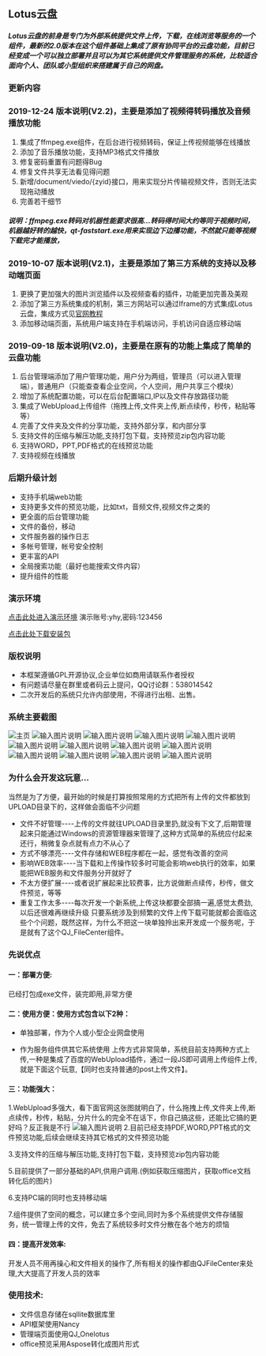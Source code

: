 ## Lotus云盘
##### Lotus云盘的前身是专门为外部系统提供文件上传，下载，在线浏览等服务的一个组件，最新的2.0版本在这个组件基础上集成了原有协同平台的云盘功能，目前已经变成一个可以独立部署并且可以为其它系统提供文件管理服务的系统，比较适合面向个人、团队或小型组织来搭建属于自己的网盘。


### 更新内容
### 2019-12-24 版本说明(V2.2)，主要是添加了视频得转码播放及音频播放功能
1. 集成了ffmpeg.exe组件，在后台进行视频转码，保证上传视频能够在线播放
2. 添加了音乐播放功能，支持MP3格式文件播放
3. 修复密码重置有问题得Bug
4. 修复文件共享无法看见得问题
5. 新增/document/viedo/{zyid}接口，用来实现分片传输视频文件，否则无法实现拖动播放
6. 完善若干细节
##### 说明：ffmpeg.exe转码对机器性能要求很高...转码得时间大约等同于视频时间，机器越好转的越快，qt-faststart.exe用来实现边下边播功能，不然就只能等视频下载完才能播放，

### 2019-10-07 版本说明(V2.1)，主要是添加了第三方系统的支持以及移动端页面
1. 更换了更加强大的图片浏览插件以及视频查看的插件，功能更加完善及美观
2. 添加了第三方系统集成的机制，第三方网站可以通过Iframe的方式集成Lotus云盘，集成方式见[官网教程](http://www.qijiekeji.com)
3. 添加移动端页面，系统用户端支持在手机端访问，手机访问自适应移动端

### 2019-09-18 版本说明(V2.0)，主要是在原有的功能上集成了简单的云盘功能
1. 后台管理端添加了用户管理功能，用户分为两组，管理员（可以进入管理端），普通用户（只能查查看企业空间，个人空间，用户共享三个模块）
2. 增加了系统配置功能，可以在后台配置端口,IP以及文件存放路径功能
3. 集成了WebUpload上传组件（拖拽上传,文件夹上传,断点续传，秒传，粘贴等等）
3. 完善了文件夹及文件的分享功能，支持外部分享，和内部分享
4. 支持文件的压缩与解压功能,支持打包下载，支持预览zip包内容功能
5. 支持WORD，PPT,PDF格式的在线预览功能
6. 支持视频在线播放

### 后期升级计划
- 支持手机端web功能
- 支持更多文件的预览功能，比如txt，音频文件,视频文件之类的
- 更全面的后台管理功能
- 文件的备份，移动
- 文件服务器的操作日志
- 多帐号管理，帐号安全控制
- 更丰富的API
- 全局搜索功能（最好也能搜索文件内容）
- 提升组件的性能
### 演示环境
[点击此处进入演示环境](http://114.67.237.16:9100/Web/Login.html)
演示账号:yhy,密码:123456

[点击此处下载安装包](http://114.67.237.16:9100/Web/Html/Tools/share.html?ID=12)

### 版权说明
- 本框架遵循GPL开源协议,企业单位如商用请联系作者授权
- 有问题请尽量在群里或者码云上提问，QQ讨论群：538014542
- 二次开发后的系统只允许内部使用，不得进行出租、出售。

### 系统主要截图
![主页](https://images.gitee.com/uploads/images/2019/0919/161658_83335e13_11702.png "屏幕截图.png")
![输入图片说明](https://images.gitee.com/uploads/images/2019/0919/161752_59784343_11702.png "屏幕截图.png")
![输入图片说明](https://images.gitee.com/uploads/images/2019/0919/161818_d0ff5fc4_11702.png "屏幕截图.png")
![输入图片说明](https://images.gitee.com/uploads/images/2019/0919/161837_defb482a_11702.png "屏幕截图.png")
![输入图片说明](https://images.gitee.com/uploads/images/2019/0919/230925_28826e49_11702.png "屏幕截图.png")
![输入图片说明](https://images.gitee.com/uploads/images/2019/0919/230957_ebdb804e_11702.png "屏幕截图.png")
![输入图片说明](https://images.gitee.com/uploads/images/2019/0922/162040_8e8e1b41_11702.png "屏幕截图.png")
![输入图片说明](https://images.gitee.com/uploads/images/2019/0922/162347_04f1b526_11702.png "屏幕截图.png")
![输入图片说明](https://images.gitee.com/uploads/images/2019/0922/162211_b60b63a5_11702.png "屏幕截图.png")
![输入图片说明](https://images.gitee.com/uploads/images/2019/0922/162232_6a13ce7f_11702.png "屏幕截图.png")
![输入图片说明](https://images.gitee.com/uploads/images/2019/0922/162304_7dfb1705_11702.png "屏幕截图.png")
![输入图片说明](https://images.gitee.com/uploads/images/2019/1223/130404_3f9f7c63_11702.png "屏幕截图.png")
![输入图片说明](https://images.gitee.com/uploads/images/2019/1223/130252_5ac5163b_11702.png "屏幕截图.png")

### 为什么会开发这玩意...
当然是为了方便，最开始的时候是打算按照常用的方式把所有上传的文件都放到UPLOAD目录下的，这样做会面临不少问题

- 文件不好管理----上传的文件就往UPLOAD目录里扔,就没有下文了,后期管理起来只能通过Windows的资源管理器来管理了,这种方式简单的系统应付起来还行，稍微复杂点就有点力不从心了
- 方式不够漂亮----文件存储和WEB程序都在一起，感觉有改善的空间
- 影响WEB效率----当下载和上传操作较多时可能会影响web执行的效率，如果能把WEB服务和文件服务分开就好了
- 不太方便扩展----或者说扩展起来比较费事，比方说做断点续传，秒传，做文件预览，等等
- 重复工作太多----每次开发一个新系统,上传这块都要全部搞一遍,感觉太费劲,以后还很难再继续升级
只要系统涉及到频繁的文件上传下载可能就都会面临这些个个问题，既然这样，为什么不把这一块单独拎出来开发成一个服务呢，于是就有了这个QJ_FileCenter组件。

### 先说优点
#### 一：部署方便: 
已经打包成exe文件，装完即用,非常方便
#### 二：使用方便：使用方式包含以下2种：

- 单独部署，作为个人或小型企业网盘使用
     
- 作为服务组件供其它系统使用
    上传方式非常简单，系统目前支持两种方式上传,一种是集成了百度的WebUpload插件，通过一段JS即可调用上传组件上传,就是下面这个玩意,【同时也支持普通的post上传文件】。
#### 三：功能强大：
1.WebUpload多强大，看下面官网这张图就明白了，什么拖拽上传,文件夹上传,断点续传，秒传，粘贴，分片什么的完全不在话下，你自己搞这些，还能比它搞的更好吗？反正我是不行
![输入图片说明](https://images.gitee.com/uploads/images/2019/0919/161355_7c47a0e1_11702.png "WebUpload组件")
2.目前已经支持PDF,WORD,PPT格式的文件预览功能,后续会继续支持其它格式的文件预览功能

3.支持文件的压缩与解压功能,支持打包下载，支持预览zip包内容功能

5.目前提供了一部分基础的API,供用户调用.(例如获取压缩图片，获取office文档转化后的图片)

6.支持PC端的同时也支持移动端

7.组件提供了空间的概念，可以建立多个空间,同时为多个系统提供文件存储服务，统一管理上传的文件，免去了系统较多时文件分散在各个地方的烦恼

#### 四：提高开发效率:
开发人员不用再操心和文件相关的操作了,所有相关的操作都由QJFileCenter来处理,大大提高了开发人员的效率

### 使用技术:
- 文件信息存储在sqllite数据库里
- API框架使用Nancy
- 管理端页面使用QJ_Onelotus
- office预览采用Aspose转化成图片形式

